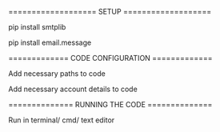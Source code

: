 =================== SETUP ===================

pip install smtplib

pip install email.message

============= CODE CONFIGURATION =============

Add necessary paths to code

Add necessary account details to code

============== RUNNING THE CODE ==============

Run in terminal/ cmd/ text editor

